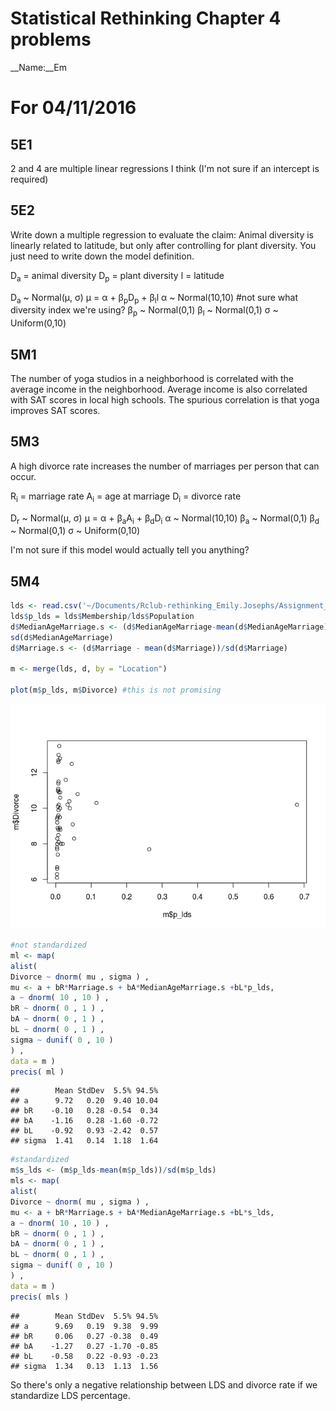 # Statistical Rethinking Chapter 4 problems

__Name:__Em


# For 04/11/2016

## 5E1
2 and 4 are multiple linear regressions I think (I'm not sure if an intercept is required)

## 5E2
Write down a multiple regression to evaluate the claim: Animal diversity is linearly related to latitude, but only after controlling for plant diversity. You just need to write down the model definition.

D<sub>a</sub> = animal diversity
D<sub>p</sub> = plant diversity
l = latitude

D<sub>a</sub> ~ Normal(μ, σ)
μ = α + β<sub>p</sub>D<sub>p</sub> + β<sub>l</sub>l
α ~ Normal(10,10) #not sure what diversity index we're using?
β<sub>p</sub> ~ Normal(0,1)
β<sub>l</sub> ~ Normal(0,1)
σ ~ Uniform(0,10)

## 5M1
The number of yoga studios in a neighborhood is correlated with the average income in the neighborhood. Average income is also correlated with SAT scores in local high schools. The spurious correlation is that yoga improves SAT scores.

## 5M3
A high divorce rate increases the number of marriages per person that can occur.

R<sub>i</sub> = marriage rate
A<sub>i</sub> = age at marriage
D<sub>i</sub> = divorce rate

D<sub>r</sub> ~ Normal(μ, σ)
μ = α + β<sub>a</sub>A<sub>i</sub> + β<sub>d</sub>D<sub>i</sub>
α ~ Normal(10,10)
β<sub>a</sub> ~ Normal(0,1)
β<sub>d</sub> ~ Normal(0,1)
σ ~ Uniform(0,10)

I'm not sure if this model would actually tell you anything?

## 5M4



```r
lds <- read.csv('~/Documents/Rclub-rethinking_Emily.Josephs/Assignment_Chapter_05/lds-stats.csv',header=T)
lds$p_lds = lds$Membership/lds$Population
d$MedianAgeMarriage.s <- (d$MedianAgeMarriage-mean(d$MedianAgeMarriage))/
sd(d$MedianAgeMarriage)
d$Marriage.s <- (d$Marriage - mean(d$Marriage))/sd(d$Marriage)

m <- merge(lds, d, by = "Location")

plot(m$p_lds, m$Divorce) #this is not promising
```

![](Chapter-05-part1-assignment_files/figure-html/unnamed-chunk-2-1.png) 

```r
#not standardized
ml <- map(
alist(
Divorce ~ dnorm( mu , sigma ) ,
mu <- a + bR*Marriage.s + bA*MedianAgeMarriage.s +bL*p_lds,
a ~ dnorm( 10 , 10 ) ,
bR ~ dnorm( 0 , 1 ) ,
bA ~ dnorm( 0 , 1 ) ,
bL ~ dnorm( 0 , 1 ) ,
sigma ~ dunif( 0 , 10 )
) ,
data = m )
precis( ml )
```

```
##        Mean StdDev  5.5% 94.5%
## a      9.72   0.20  9.40 10.04
## bR    -0.10   0.28 -0.54  0.34
## bA    -1.16   0.28 -1.60 -0.72
## bL    -0.92   0.93 -2.42  0.57
## sigma  1.41   0.14  1.18  1.64
```

```r
#standardized
m$s_lds <- (m$p_lds-mean(m$p_lds))/sd(m$p_lds)
mls <- map(
alist(
Divorce ~ dnorm( mu , sigma ) ,
mu <- a + bR*Marriage.s + bA*MedianAgeMarriage.s +bL*s_lds,
a ~ dnorm( 10 , 10 ) ,
bR ~ dnorm( 0 , 1 ) ,
bA ~ dnorm( 0 , 1 ) ,
bL ~ dnorm( 0 , 1 ) ,
sigma ~ dunif( 0 , 10 )
) ,
data = m )
precis( mls )
```

```
##        Mean StdDev  5.5% 94.5%
## a      9.69   0.19  9.38  9.99
## bR     0.06   0.27 -0.38  0.49
## bA    -1.27   0.27 -1.70 -0.85
## bL    -0.58   0.22 -0.93 -0.23
## sigma  1.34   0.13  1.13  1.56
```

So there's only a negative relationship between LDS and divorce rate if we standardize LDS percentage.

